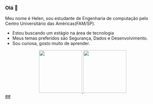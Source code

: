 ### Olá 👋



Meu nome é Helen, sou estudante de Engenharia de computação pelo Centro Universitário das Américas(FAM/SP).

- Estou buscando um estágio na área de tecnologia
- Meus temas preferidos são Segurança, Dados e Desenvolvimento.
- Sou curiosa, gosto muito de aprender.

<!--
**Hely-A/Hely-A** is a ✨ _special_ ✨ repository because its `README.md` (this file) appears on your GitHub profile.

Here are some ideas to get you started:

- 🔭 I’m currently working on ...
- 🌱 I’m currently learning ...
- 👯 I’m looking to collaborate on ...
- 🤔 I’m looking for help with ...
- 💬 Ask me about ...
- 📫 How to reach me: ...
- 😄 Pronouns: ...
- ⚡ Fun fact: ...
-->



<div align="center"> <!-- 2 grafico que mostra os projetos, linguagens e etc-->
  <a href="https://github.com/Hely-A">
  <img height="140em" src="https://github-readme-stats.vercel.app/api?username=Hely-A&show_icons=true&theme=algolia&include_all_commits=true&count_private=true"/>
  <img height="140em" src="https://github-readme-stats.vercel.app/api/top-langs/?username=Hely-A&layout=compact&langs_count=7&theme=algolia"/>
  <!-- Verificar repositório (https://github.com/anuraghazra/github-readme-stats) para alterar temas e outras coisinhas-->
</div>
## <!-- 
1. Configurar cobrinha e ver mais ideias para o perfil
2. https://docs.pipz.com/central-de-ajuda/learning-center/guia-basico-de-markdown#open
-->
